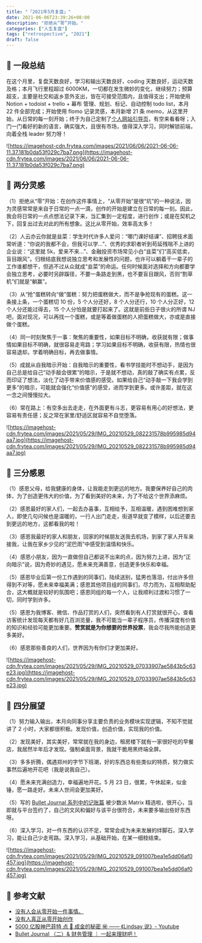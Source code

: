 ```yaml
---
title: "「2021年5月复盘」"
date: 2021-06-06T23:39:26+08:00
description: "拒绝从“零”开始。"
categories: ["人生复盘"]
tags: ["retrospective", "2021"]
draft: false
---
```


## 👀 一段总结

在这个月里，复盘天数良好，学习和输出天数良好，coding 天数良好，运动天数及格；本月飞行里程超过 6000KM，一切都在发生微妙的变化，继续努力；预算超支，主要是社交和返乡意外支出，皆在可接受范围内，且值得支出；开始使用 Notion + todoist + trello + 幕布 管理、规划、标记、自动控制 todo list，本月 22 件全部完成；开始使用 flomo 记录灵感，本月新增 21 条 memo，从这里开始，从日常的每一刻开始；终于为自己定制了[个人网站引导页](https://www.frytea.com/)，有空来看看呀；入门一门看好的新的语言，确实强大，且很有市场，值得深入学习，同时解锁前端，向着全栈 leader 努力呀！

![https://imagehost-cdn.frytea.com/images/2021/06/06/2021-06-06-11.37.181b0da53f029c7ba7.png](https://imagehost-cdn.frytea.com/images/2021/06/06/2021-06-06-11.37.181b0da53f029c7ba7.png)

## 🤔 两分灵感

（1）拒绝从“零”开始：在创作这件事情上，“从零开始”是很“坑”的一种说法，因为灵感常常是来自于日常的一点一滴，创作的开始是建立在日常的每一刻。因此，我会将日常的一点点想法记录下来，当汇集到一定程度，进行创作；或是在契机之下，回复出过去对此的所有想象。这比从零开始，效率高太多！

（2）人云亦云你就是韭菜：学生时代许多人爱问：“哪门课好结课”、招聘技术面常听道：“你说的我都不会，但我可以学...”、优秀的求职者听到苟延残喘不上进的企业说：“这里就 5k，爱来不来...”、金融投资市场常见小白“韭菜”们“高买低卖，盲目跟风”。归根结底我想说独立思考和发展性的问题，也许可以躺着干一辈子的工作谁都想干，但逃不过从众就成“韭菜”的命运。任何时候面对选择和方向都要学会独立思考，必要时另辟蹊径，不要一条路走到黑，也不要盲目跟风，否则“割草机”们就是“躺赢”。

（3）从“抢”蛋糕转向“做”蛋糕：努力把蛋糕做大，而不是争抢现有的蛋糕。这一条接上条，一个蛋糕切 10 份，5 个人分还好，8 个人分还行，10 个人分正好，12 个人分还能过得去，15 个人分怕是就要打起来了。这就是前些日子很火的所谓 NJ 吧，面对现况，可以再找一个蛋糕，或是等着做蛋糕的人把蛋糕做大，亦或是直接做个蛋糕。

（4）同一时刻聚焦于一事：聚焦的重要性，如果目标不明确，收获就有限；做事情如果目标不明确，就很容易走弯路；学习如果目标不明确，收获有限，热情也很容易退却。学着明确目标，再去做事情。

（5）成就从自我暗示开始：自我暗示的重要性，看书学技能时不想动手，是因为自己总是给自己“动手敲会很累”的暗示，于是就不想动，真的敲了确实有点累，反而印证了想法，淡化了动手带来价值感的感受。如果给自己“动手敲一下我会学到更多”的暗示，可能就会强化“价值感”的感受，进而学到更多。或许差距，就在这一念之间慢慢拉大。

（6）常在路上：有空多出去走走，在外面更有斗志，更容易有用心的好想法，更容易有责任感；反之常在家里/舒适区就容易不自觉堕落。

![https://imagehost-cdn.frytea.com/images/2021/05/29/IMG_20210529_082231578b995985d94aa7.jpg](https://imagehost-cdn.frytea.com/images/2021/05/29/IMG_20210529_082231578b995985d94aa7.jpg)

## 🙏 三分感恩

（1）感恩父母，给我健康的身体，让我能走到更远的地方。我要保养好自己的肉体，为了创造更伟大的价值，为了看到美好的未来，为了不给这个世界添麻烦。

（2）感恩最好的家人们，一起去办喜事，互相给予，互相温暖，遇到困难想到家人，即使几句问候也是温暖的，一行人出门走走，街道早就变了模样，以后还要去到更远的地方，这都看我的啦！

（3）感恩我最好的家人和朋友，回家的时候朋友送我去机场，到家了家人开车来接我，让我在家乡少见的“泥巴雨”中感受到温情和快乐。

（4）感恩小朋友，因为一直做但自己都说不出来的点，因为努力上进，因为“正向暗示”说，因为奇妙的遇见，愿未来充满善意，创造更多快乐和幸福。

（5）感恩毕业后第一份工作遇到的同事们，陆续送别，猛男也落泪，付出许多但得到不对等，愿未来幸福美满；感恩其他项目组的同事们，尽力而为，互相帮助配合，这大概就是较好的氛围吧；感恩同组的每一个人，让我顺利过渡和习惯了一切，同时学到许多。

（5）感恩为我博客、微信、作品打赏的人们，突然看到有人打赏就很开心，查看访客统计发现每天都有好几百浏览量，我不可能当一辈子程序员，传播深度有价值的知识和经验可能更加重要。**赞赏就是为你想要的世界投票**，我会尽我所能创造更多美好。

（6）感恩那些善良的人们，世界因为有你们才更加美好。

![https://imagehost-cdn.frytea.com/images/2021/05/29/IMG_20210529_07033907ae5843b5c63e23.jpg](https://imagehost-cdn.frytea.com/images/2021/05/29/IMG_20210529_07033907ae5843b5c63e23.jpg)

## 🔭 四分展望

（1）努力输入输出，本月向同事分享主要负责的业务模块实现逻辑，不知不觉就讲了 2 小时，大家都很积极。发现价值，创造价值，实现我的价值。

（2）发现美好，其实美好，常常就在我的身边，租房楼下就有一家很好吃的早餐店，我居然半年后才发现。强制桌面背景，我就干脆用黑终端全屏。

（3）多多折腾，偶遇郑州的字节下班潮，好的东西总有些类似的特质，努力做实事然后遍地开花吧（我是说我自己）。

（4）愿未来充满创造力，幸福遍地开花。5 月 23 日，很累，午休起来，似金锤，愿一路走好。未来人世间会更加美好。

（5）写的 [Bullet Journal 系列中的记账篇](https://sspai.com/post/66813) 被少数派 Matrix 精选啦，很开心，当即就与平台签约了，自己的文风和偏好与该平台很符合，未来要多输出些好东西呀。

（6）深入学习，对一件东西的认识不足，常常会成为未来发展的绊脚石，深入学习，能让自己少走弯路。深入学习，从基础开始，在某一细枝结束。

![https://imagehost-cdn.frytea.com/images/2021/05/29/IMG_20210529_091007bea1e5dd06af0457.jpg](https://imagehost-cdn.frytea.com/images/2021/05/29/IMG_20210529_091007bea1e5dd06af0457.jpg)

## 📎 参考文献

- [没有人会从零开始一件事情。](https://help.flomoapp.com/weekly/orgin#mei-you-ren-hui-cong-ling-kai-shi-yi-jian-shi-qing)
- [没有人真正从零开始创作](https://help.flomoapp.com/weekly/xie-ka-pian-er-fei-xie-wen-zhang/mei-you-ren-zhen-zheng-cong-ling-kai-shi-chuang-zuo)
- [5000 亿股神巴菲特 点 💩 成金的秘密 ㊙️ —— 《Lindsay 说》- Youtube](https://youtu.be/JnOV6XHhZCg)
- [Bullet Journal （二）& 财务管理 ｜ 一起来理财吧！](https://sspai.com/post/66813)